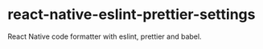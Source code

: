 # react-native-eslint-prettier-settings
React Native code formatter with eslint, prettier and babel.
